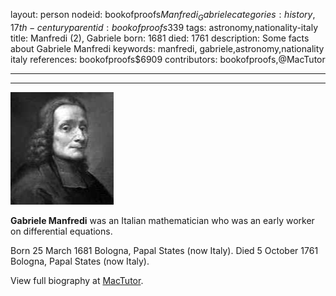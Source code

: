 layout: person
nodeid: bookofproofs$Manfredi_Gabriele
categories: history,17th-century
parentid: bookofproofs$339
tags: astronomy,nationality-italy
title: Manfredi (2), Gabriele
born: 1681
died: 1761
description: Some facts about Gabriele Manfredi
keywords: manfredi, gabriele,astronomy,nationality italy
references: bookofproofs$6909
contributors: bookofproofs,@MacTutor

---


---

![Manfredi_Gabriele.jpg](https://github.com/bookofproofs/bookofproofs.github.io/blob/main/_sources/_assets/images/portraits/Manfredi_Gabriele.jpg?raw=true)

**Gabriele Manfredi** was an Italian mathematician who was an early worker on differential equations.

Born 25 March 1681 Bologna, Papal States (now Italy). Died 5 October 1761 Bologna, Papal States (now Italy).


View full biography at [MacTutor](https://mathshistory.st-andrews.ac.uk/Biographies/Manfredi_Gabriele/).